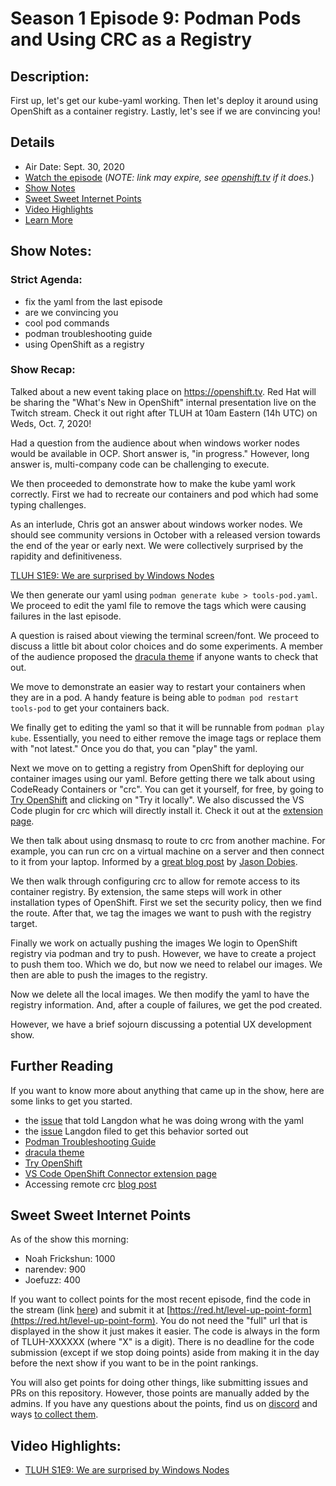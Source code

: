 # Season 1 Episode 9: Podman Pods and Using CRC as a Registry

## Description:

First up, let's get our kube-yaml working.
Then let's deploy it around using OpenShift as a container registry.
Lastly, let's see if we are convincing you!

## Details
* Air Date: Sept. 30, 2020
* [Watch the episode](https://www.twitch.tv/videos/756426645) (_NOTE: link may expire, see [openshift.tv](https://openshift.tv) if it does._)
* [Show Notes](#show-notes)
* [Sweet Sweet Internet Points](#sweet-sweet-internet-points)
* [Video Highlights](#video-highlights)
* [Learn More](https://red.ht/leveluphour)

## Show Notes:

### Strict Agenda:
* fix the yaml from the last episode
* are we convincing you
* cool pod commands
* podman troubleshooting guide
* using OpenShift as a registry

### Show Recap:

Talked about a new event taking place on https://openshift.tv.
Red Hat will be sharing the "What's New in OpenShift" internal presentation live on the Twitch stream.
Check it out right after TLUH at 10am Eastern (14h UTC) on Weds, Oct. 7, 2020!

Had a question from the audience about when windows worker nodes would be available in OCP.
Short answer is, "in progress."
However, long answer is, multi-company code can be challenging to execute.

We then proceeded to demonstrate how to make the kube yaml work correctly.
First we had to recreate our containers and pod which had some typing challenges.

As an interlude, Chris got an answer about windows worker nodes.
We should see community versions in October with a released version towards the end of the year or early next.
We were collectively surprised by the rapidity and definitiveness.

[TLUH S1E9: We are surprised by Windows Nodes](https://clips.twitch.tv/TallBrainyVelociraptorThisIsSparta)

We then generate our yaml using `podman generate kube > tools-pod.yaml`.
We proceed to edit the yaml file to remove the tags which were causing failures in the last episode.

A question is raised about viewing the terminal screen/font.
We proceed to discuss a little bit about color choices and do some experiments.
A member of the audience proposed the [dracula theme](https://draculatheme.com/) if anyone wants to check that out.

We move to demonstrate an easier way to restart your containers when they are in a pod.
A handy feature is being able to `podman pod restart tools-pod` to get your containers back.

We finally get to editing the yaml so that it will be runnable from `podman play kube`.
Essentially, you need to either remove the image tags or replace them with "not latest."
Once you do that, you can "play" the yaml.

Next we move on to getting a registry from OpenShift for deploying our container images using our yaml.
Before getting there we talk about using CodeReady Containers or "crc".
You can get it yourself, for free, by going to [Try OpenShift](https://red.ht/stream-try) and clicking on "Try it locally".
We also discussed the VS Code plugin for crc which will directly install it.
Check it out at the [extension page](https://marketplace.visualstudio.com/items?itemName=redhat.vscode-openshift-connector).

We then talk about using dnsmasq to route to crc from another machine.
For example, you can run crc on a virtual machine on a server and then connect to it from your laptop.
Informed by a [great blog post](https://www.openshift.com/blog/accessing-codeready-containers-on-a-remote-server/) by [Jason Dobies](https://twitter.com/jdob).

We then walk through configuring crc to allow for remote access to its container registry.
By extension, the same steps will work in other installation types of OpenShift.
First we set the security policy, then we find the route.
After that, we tag the images we want to push with the registry target.

Finally we work on actually pushing the images
We login to OpenShift registry via podman and try to push.
However, we have to create a project to push them too.
Which we do, but now we need to relabel our images.
We then are able to push the images to the registry.

Now we delete all the local images.
We then modify the yaml to have the registry information.
And, after a couple of failures, we get the pod created.

However, we have a brief sojourn discussing a potential UX development show.

## Further Reading

If you want to know more about anything that came up in the show, here are some links to get you started.
* the [issue](https://github.com/containers/podman/issues/5186) that told Langdon what he was doing wrong with the yaml
* the [issue](https://github.com/containers/podman/issues/7838) Langdon filed to get this behavior sorted out
* [Podman Troubleshooting Guide](https://github.com/containers/podman/blob/master/troubleshooting.md)
* [dracula theme](https://draculatheme.com/)
* [Try OpenShift](https://red.ht/stream-try)
* [VS Code OpenShift Connector extension page](https://marketplace.visualstudio.com/items?itemName=redhat.vscode-openshift-connector)
* Accessing remote crc [blog post](https://www.openshift.com/blog/accessing-codeready-containers-on-a-remote-server/)

## Sweet Sweet Internet Points
As of the show this morning:
* Noah Frickshun: 1000
* narendev: 900
* Joefuzz: 400

If you want to collect points for the most recent episode, find the code in the stream (link [here](#details)) and submit it at [https://red.ht/level-up-point-form](https://red.ht/level-up-point-form).
You do not need the "full" url that is displayed in the show it just makes it easier.
The code is always in the form of TLUH-XXXXXX (where "X" is a digit).
There is no deadline for the code submission (except if we stop doing points) aside from making it in the day before the next show if you want to be in the point rankings.

You will also get points for doing other things, like submitting issues and PRs on this repository.
However, those points are manually added by the admins.
If you have any questions about the points, find us on [discord](https://discord.gg/5VMVGJt) and ways [to collect them](../activities.md).

## Video Highlights:
* [TLUH S1E9: We are surprised by Windows Nodes](https://clips.twitch.tv/TallBrainyVelociraptorThisIsSparta)
